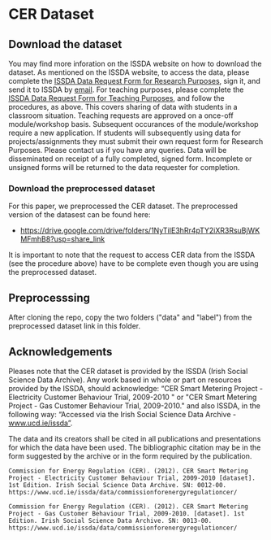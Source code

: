 # CER Dataset

## Download the dataset

You may find more inforation on the ISSDA website on how to download the dataset. As mentioned on the ISSDA website, to access the data, please complete the [ISSDA Data Request Form for Research Purposes](https://www.ucd.ie/issda/t4media/ISSDA_Application_Research_V5.1.docx), sign it, and send it to ISSDA by [email](issda@ucd.ie).
For teaching purposes, please complete the [ISSDA Data Request Form for Teaching Purposes](https://www.ucd.ie/issda/t4media/ISSDA_Application_Teaching_V4.docx), and follow the procedures, as above. This covers sharing of data with students in a classroom situation. Teaching requests are approved on a once-off module/workshop basis. Subsequent occurances of the module/workshop require a new application. If students will subsequently using data for projects/assignments they must submit their own request form for Research Purposes. Please contact us if you have any queries.
Data will be disseminated on receipt of a fully completed, signed form. Incomplete or unsigned forms will be returned to the data requester for completion.

### Download the preprocessed dataset

For this paper, we preprocessed the CER dataset. The preprocessed version of the datasest can be found here:

- https://drive.google.com/drive/folders/1NyTiIE3hRr4pTY2iXR3RsuBjWKMFmhB8?usp=share_link

It is important to note that the request to access CER data from the ISSDA (see the procedure above) have to be complete even though you are using the preprocessed dataset.

## Preprocesssing

After cloning the repo, copy the two folders ("data" and "label") from the preprocessed dataset link in this folder.

## Acknowledgements

Pleases note that the CER dataset is provided by the ISSDA (Irish Social Science Data Archive).
Any work based in whole or part on resources provided by the ISSDA, should  acknowledge: “CER Smart Metering Project - Electricity Customer Behaviour Trial, 2009-2010 " or "CER Smart Metering Project - Gas Customer Behaviour Trial, 2009-2010." and also ISSDA, in the following way: “Accessed via the Irish Social Science Data Archive - www.ucd.ie/issda”.

The data and its creators shall be cited in all publications and presentations for which the data have been used. The bibliographic citation may be in the form suggested by the archive or in the form required by the publication.
```
Commission for Energy Regulation (CER). (2012). CER Smart Metering Project - Electricity Customer Behaviour Trial, 2009-2010 [dataset]. 1st Edition. Irish Social Science Data Archive. SN: 0012-00. https://www.ucd.ie/issda/data/commissionforenergyregulationcer/
```
```
Commission for Energy Regulation (CER). (2012). CER Smart Metering Project - Gas Customer Behaviour Trial, 2009-2010. [dataset]. 1st Edition. Irish Social Science Data Archive. SN: 0013-00. https://www.ucd.ie/issda/data/commissionforenergyregulationcer/
```



